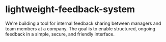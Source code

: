 # lightweight-feedback-system
We're building a tool for internal feedback sharing between managers and team members at a company. The goal is to enable structured, ongoing feedback in a simple, secure, and friendly interface.
